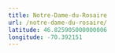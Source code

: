 ```yaml
---
title: Notre-Dame-du-Rosaire
url: /notre-dame-du-rosaire/
latitude: 46.825905000000006
longitude: -70.392151
---
```

